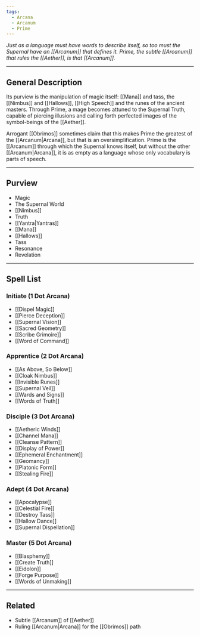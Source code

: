 ```yaml
---
tags:
  - Arcana
  - Arcanum
  - Prime
---
```


_Just as a language must have words to describe itself, so too must the Supernal have an [[Arcanum]] that defines it. Prime, the subtle [[Arcanum]] that rules the [[Aether]], is that [[Arcanum]]._

---

## General Description

Its purview is the manipulation of magic itself: [[Mana]] and tass, the [[Nimbus]] and [[Hallows]], [[High Speech]] and the runes of the ancient masters. Through Prime, a mage becomes attuned to the Supernal Truth, capable of piercing illusions and calling forth perfected images of the symbol-beings of the [[Aether]].

Arrogant [[Obrimos]] sometimes claim that this makes Prime the greatest of the [[Arcanum|Arcana]], but that is an oversimplification. Prime is the [[Arcanum]] through which the Supernal knows itself, but without the other [[Arcanum|Arcana]], it is as empty as a language whose only vocabulary is parts of speech.

---

## Purview

- Magic
- The Supernal World
- [[Nimbus]]
- Truth
- [[Yantra|Yantras]]
- [[Mana]]
- [[Hallows]]
- Tass
- Resonance
- Revelation

---

## Spell List

### Initiate (1 Dot Arcana)

- [[Dispel Magic]]
- [[Pierce Deception]]
- [[Supernal Vision]]
- [[Sacred Geometry]]
- [[Scribe Grimoire]]
- [[Word of Command]]

### Apprentice (2 Dot Arcana)

- [[As Above, So Below]]
- [[Cloak Nimbus]]
- [[Invisible Runes]]
- [[Supernal Veil]]
- [[Wards and Signs]]
- [[Words of Truth]]

### Disciple (3 Dot Arcana)

- [[Aetheric Winds]]
- [[Channel Mana]]
- [[Cleanse Pattern]]
- [[Display of Power]]
- [[Ephemeral Enchantment]]
- [[Geomancy]]
- [[Platonic Form]]
- [[Stealing Fire]]

### Adept (4 Dot Arcana)

- [[Apocalypse]]
- [[Celestial Fire]]
- [[Destroy Tass]]
- [[Hallow Dance]]
- [[Supernal Dispellation]]

### Master (5 Dot Arcana)

- [[Blasphemy]]
- [[Create Truth]]
- [[Eidolon]]
- [[Forge Purpose]]
- [[Words of Unmaking]]

---

## Related

- Subtle [[Arcanum]] of [[Aether]]
- Ruling [[Arcanum|Arcana]] for the [[Obrimos]] path